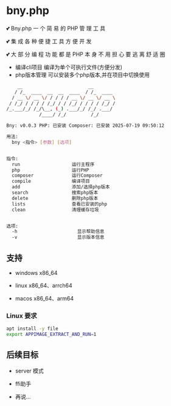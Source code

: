 # bny.php

💕 Bny.php 一 个 简 易 的 PHP 管 理 工 具

💕 集 成 各 种 便 捷 工 具 方 便 开 发

💕 大 部 分 编 程 功 能 都 是 PHP 本 身 不 用 担 心 要 逃 离 舒 适 圈

- 编译cli项目 编译为单个可执行文件(方便分发)
- php版本管理 可以安装多个php版本,并在项目中切换使用

```sh
    __                        __
   / /_  ____  __  __  ____  / /_  ____
  / __ \/ __ \/ / / / / __ \/ __ \/ __ \
 / /_/ / / / / /_/ / / /_/ / / / / /_/ /
/_.___/_/ /_/\__, (_) .___/_/ /_/ .___/
            /____/ /_/         /_/

Bny: v0.0.3 PHP: 已安装 Composer: 已安装 2025-07-19 09:50:12

用法:
  bny <指令> [参数] [选项]


指令:
  run                   运行主程序
  php                   运行PHP
  composer              运行Composer
  compile               编译项目
  add                   添加/选择php版本
  search                搜索php版本
  delete                删除php版本
  lists                 查看已安装的php
  clean                 清理缓存垃圾


选项:
  -h                      显示帮助信息
  -v                      显示版本信息
```

## 支持

- windows x86_64

- linux x86_64、arrch64

- macos x86_64、arm64

### Linux 要求

```bash
apt install -y file 
export APPIMAGE_EXTRACT_AND_RUN=1 
```

## 后续目标

- server 模式 

- ffi助手 

- 再说...